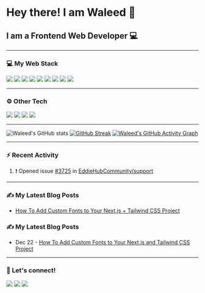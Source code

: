 <!-- ![](banner-white-logo-left-1280x640.png) -->
# Hey there! I am Waleed 👋
## I am a Frontend Web Developer :computer:

---

<!-- Web Stack -->
### :computer: My Web Stack
![](https://img.shields.io/badge/HTML5-E34F26?style=for-the-badge&logo=html5&logoColor=white)
![](https://img.shields.io/badge/CSS3-1572B6?style=for-the-badge&logo=css3&logoColor=white)
![](https://img.shields.io/badge/JavaScript-323330?style=for-the-badge&logo=javascript&logoColor=F7DF1E)
![](https://img.shields.io/badge/Bootstrap-563D7C?style=for-the-badge&logo=bootstrap&logoColor=white)
![](https://img.shields.io/badge/Tailwind_CSS-38B2AC?style=for-the-badge&logo=tailwind-css&logoColor=white)
![](https://img.shields.io/badge/React-20232A?style=for-the-badge&logo=react&logoColor=61DAFB)
![](https://img.shields.io/badge/next.js-000000?style=for-the-badge&logo=nextdotjs&logoColor=white)
![](https://img.shields.io/badge/Svelte-4A4A55?style=for-the-badge&logo=svelte&logoColor=FF3E00)
![](https://img.shields.io/badge/Wordpress-21759B?style=for-the-badge&logo=wordpress&logoColor=white)

---

<!-- Other Stack -->
### :gear: Other Tech
![](https://img.shields.io/badge/Netlify-00C7B7?style=for-the-badge&logo=netlify&logoColor=white)
![](https://img.shields.io/badge/Vercel-000000?style=for-the-badge&logo=vercel&logoColor=white)
![](https://img.shields.io/badge/MongoDB-4EA94B?style=for-the-badge&logo=mongodb&logoColor=white)
![](https://img.shields.io/badge/Figma-F24E1E?style=for-the-badge&logo=figma&logoColor=white)

---

<!-- GitHub Stats, Streak, and Contributions Graph -->
![Waleed's GitHub stats](https://github-readme-stats.vercel.app/api?username=waleedmumtaz&count_private=true&show_icons=true&theme=github_dark&hide_border=true&custom_title=Waleed's%20GitHub%20Stats)
[![GitHub Streak](https://github-readme-streak-stats.herokuapp.com/?user=waleedmumtaz&theme=github-dark-blue&hide_border=true)](https://git.io/streak-stats)
[![Waleed's GitHub Activity Graph](https://activity-graph.herokuapp.com/graph?username=waleedmumtaz&bg_color=0D1117&color=FFFFFF&line=4B8DDA&point=1F6FEB&custom_title=Waleed's%20Contribution%20Graph&hide_border=true)](https://github.com/ashutosh00710/github-readme-activity-graph)

---

### :zap: Recent Activity
<!--START_SECTION:activity-->
1. ❗️ Opened issue [#3725](https://github.com/EddieHubCommunity/support/issues/3725) in [EddieHubCommunity/support](https://github.com/EddieHubCommunity/support)
<!--END_SECTION:activity-->

---

### :writing_hand: My Latest Blog Posts
<!-- HASHNODE_BLOG:START -->
- [How To Add Custom Fonts to Your Next.js + Tailwind CSS Project](https://waleedmumtaz.hashnode.dev/add-custom-fonts-nextjs-tailwindcss-ckxht1fa203pjhts1erq1h2er)
<!-- HASHNODE_BLOG:END -->

### :writing_hand: My Latest Blog Posts
<!-- feed start -->
- Dec 22 - [How To Add Custom Fonts to Your Next.js and Tailwind CSS Project](https://www.waleedmumtaz.com/blog/add-custom-fonts-nextjs-tailwindcss)
<!-- feed end -->

---

<!-- Let's Connect -->
### :call_me_hand: Let's connect!
[![](https://img.shields.io/badge/Twitter-1DA1F2?style=for-the-badge&logo=twitter&logoColor=white)](https://twitter.com/WaleedMumtaaz)
[![](https://img.shields.io/badge/LinkedIn-0077B5?style=for-the-badge&logo=linkedin&logoColor=white)](https://www.linkedin.com/in/waleedmumtaz/)
[![](https://img.shields.io/badge/Gmail-D14836?style=for-the-badge&logo=gmail&logoColor=white)](mailto:waleedthedev@gmail.com)

<!-- ![Top Languages](https://github-readme-stats.vercel.app/api/top-langs/?username=waleedmumtaz) -->
